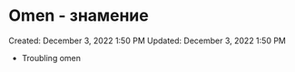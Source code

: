 # Omen - знамение

Created: December 3, 2022 1:50 PM
Updated: December 3, 2022 1:50 PM

- Troubling omen